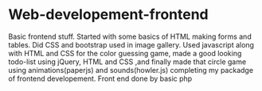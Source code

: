 # Web-developement-frontend
Basic frontend stuff. Started with some basics of HTML making forms and tables. Did CSS and bootstrap used in image gallery. Used javascript along with HTML and CSS for the color guessing game, made a good looking todo-list using jQuery, HTML and CSS ,and finally made that circle game using animations(paperjs) and sounds(howler.js) completing my packadge of frontend developement.
Front end done by basic php
